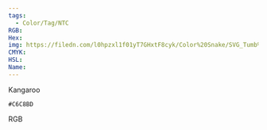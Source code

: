 ```yaml
---
tags:
  - Color/Tag/NTC
RGB:
Hex:
img: https://filedn.com/l0hpzxl1f01yT7GHxtF8cyk/Color%20Snake/SVG_Tumb%20Mass%20No%20Name/C6C8BD.svg
CMYK:
HSL:
Name:
---
```

Kangaroo
```palette
#C6C8BD
```
RGB
